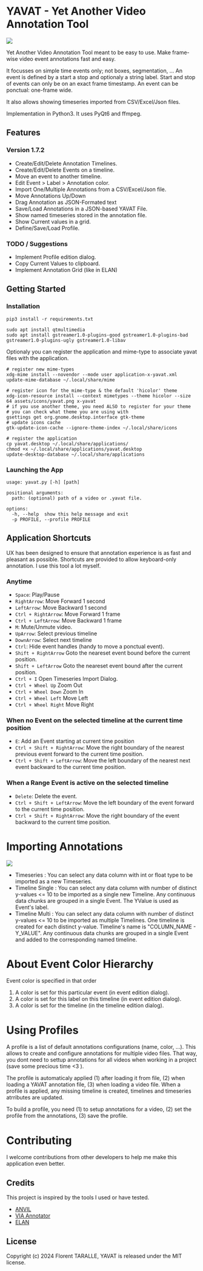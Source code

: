 # YAVAT - Yet Another Video Annotation Tool

![](assets/Screenshot.png)

Yet Another Video Annotation Tool meant to be easy to use. 
Make frame-wise video event annotations fast and easy.

It focusses on simple time events only; not boxes, segmentation, ... 
An event is defined by a start a stop and optionaly a string label.
Start and stop of events can only be on an exact frame timestamp.
An event can be ponctual: one-frame wide. 

It also allows showing timeseries imported from CSV/Excel/Json files.

Implementation in Python3. It uses PyQt6 and ffmpeg.

## Features 

### Version 1.7.2

- Create/Edit/Delete Annotation Timelines.
- Create/Edit/Delete Events on a timeline.
- Move an event to another timeline.
- Edit Event > Label > Annotation color.
- Import One/Multiple Annotations from a CSV/Excel/Json file.
- Move Annotations Up/Down
- Drag Annotation as JSON-Formated text
- Save/Load Annotations in a JSON-based YAVAT File.
- Show named timeseries stored in the annotation file.
- Show Current values in a grid.
- Define/Save/Load Profile.

### TODO / Suggestions

- Implement Profile edition dialog.
- Copy Current Values to clipboard.
- Implement Annotation Grid (like in ELAN)

## Getting Started

### Installation 

``` shell
pip3 install -r requirements.txt

sudo apt install qtmultimedia
sudo apt install gstreamer1.0-plugins-good gstreamer1.0-plugins-bad gstreamer1.0-plugins-ugly gstreamer1.0-libav
```

Optionaly you can register the application and mime-type to associate yavat files with the application.

``` shell
# register new mime-types
xdg-mime install --novendor --mode user application-x-yavat.xml
update-mime-database ~/.local/share/mime

# register icon for the mime-type & the default 'hicolor' theme
xdg-icon-resource install --context mimetypes --theme hicolor --size 64 assets/icons/yavat.png x-yavat
# if you use another theme, you need ALSO to register for your theme
# you can check what theme you are using with 
gsettings get org.gnome.desktop.interface gtk-theme
# update icons cache
gtk-update-icon-cache --ignore-theme-index ~/.local/share/icons

# register the application
cp yavat.desktop ~/.local/share/applications/
chmod +x ~/.local/share/applications/yavat.desktop
update-desktop-database ~/.local/share/applications
```


### Launching the App

``` shell
usage: yavat.py [-h] [path]

positional arguments:
  path: (optional) path of a video or .yavat file.

options:
  -h, --help  show this help message and exit
  -p PROFILE, --profile PROFILE
```

## Application Shortcuts

UX has been designed to ensure that annotation experience is as fast and pleasant as possible.
Shortcuts are provided to allow keyboard-only annotation.
I use this tool a lot myself.

### Anytime

- `Space`:                  Play/Pause
- `RightArrow`:             Move Forward 1 second
- `LeftArrow`:              Move Backward 1 second
- `Ctrl + RightArrow`:      Move Forward 1 frame
- `Ctrl + LeftArrow`:       Move Backward 1 frame
- `M`:                      Mute/Unmute video.
- `UpArrow`:                Select previous timeline
- `DownArrow`:              Select next timeline
- `Ctrl`:                   Hide event handles (handy to move a ponctual event).
- `Shift + RightArrow`      Goto the neareset event bound before the current position.
- `Shift + LeftArrow`       Goto the neareset event bound after the current position.
- `Ctrl + I`                Open Timeseries Import Dialog.
- `Ctrl + Wheel Up`         Zoom Out
- `Ctrl + Wheel Down`       Zoom In
- `Ctrl + Wheel Left`       Move Left
- `Ctrl + Wheel Right`      Move Right

### When no Event on the selected timeline at the current time position

- `E`:                          Add an Event starting at current time position
- `Ctrl + Shift + RightArrow`:  Move the right boundary of the nearest previous event forward to the current time position.
- `Ctrl + Shift + LeftArrow`:   Move the left boundary of the nearest next event backward to the current time position.

### When a Range Event is active on the selected timeline

- `Delete`:                     Delete the event.
- `Ctrl + Shift + LeftArrow`:   Move the left boundary of the event forward to the current time position.
- `Ctrl + Shift + RightArrow`:  Move the right boundary of the event backward to the current time position.

# Importing Annotations

![](assets/TimeseriesImportDialog.png)

- Timeseries : You can select any data column with int or float type to be imported as a new Timeseries.
- Timeline Single : You can select any data column with number of distinct y-values <= 10 to be imported as a single new Timeline. Any continuous data chunks are grouped in a single Event. The YValue is used as Event's label.
- Timeline Multi : You can select any data column with number of distinct y-values <= 10 to be imported as multiple Timelines. One timeline is created for each distinct y-value. Timeline's name is "COLUMN_NAME - Y_VALUE". Any continuous data chunks are grouped in a single Event and added to the corresponding named timeline.

# About Event Color Hierarchy

Event color is specified in that order

1. A color is set for this particular event (in event edition dialog).
2. A color is set for this label on this timeline (in event edition dialog).
3. A color is set for the timeline (in the timeline edition dialog).

# Using Profiles

A profile is a list of default annotations configurations (name, color, ...).
This allows to create and configure annotations for multiple video files.
That way, you dont need to settup annotations for all videos when working in a project (save some precious time <3 ).

The profile is automaticaly applied (1) after loading it from file, (2) when loading a YAVAT annotation file, (3) when loading a video file.
When a profile is applied, any missing timeline is created, timelines and timeseries atrributes are updated.

To build a profile, you need (1) to setup annotations for a video, (2) set the profile from the annotations, (3) save the profile.

# Contributing

I welcome contributions from other developers to help me make this application even better.

## Credits

This project is inspired by the tools I used or have tested. 

- [ANVIL](http://www.anvil-software.de/)
- [VIA Annotator](https://www.robots.ox.ac.uk/~vgg/software/via/app/via_video_annotator.html)
- [ELAN](https://archive.mpi.nl/tla/elan)

## License

Copyright (c) 2024 Florent TARALLE, YAVAT is released under the MIT license.
